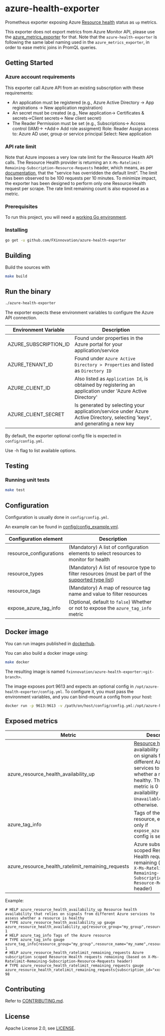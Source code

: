 # azure-health-exporter

Prometheus exporter exposing Azure [Resource health](https://docs.microsoft.com/en-us/azure/service-health/resource-health-overview) status as `up` metrics.

This exporter does not export metrics from Azure Monitor API, please use the [azure_metrics_exporter](https://github.com/RobustPerception/azure_metrics_exporter) for that. Note that the `azure-health-exporter` is following the same label naming used in the `azure_metrics_exporter`, in order to ease metric joins in PromQL queries.

## Getting Started

### Azure account requirements

This exporter call Azure API from an existing subscription with these requirements:

* An application must be registered (e.g., Azure Active Directory -> App registrations -> New application registration)
* An secret must be created (e.g., New application-> Certificates & secrets->Client secrets-> New client secret)
* The Reader Permission must be set (e.g., Subscriptions-> Access control (IAM)-> +Add-> Add role assigment)
Role: Reader
Assign access to: Azure AD user, group or service principal
Select: New application


### API rate limit

Note that Azure imposes a very low rate limit for the Resource Health API calls. The Resource Health provider is returning an `X-Ms-Ratelimit-Remaining-Subscription-Resource-Requests` header, which means, as per [documentation](https://docs.microsoft.com/en-us/azure/azure-resource-manager/management/request-limits-and-throttling#remaining-requests), that the "service has overridden the default limit". The limit has been observed to be 100 requests per 10 minutes. To minimize impact, the exporter has been designed to perform only one Resource Health request per scrape. The rate limit remaining count is also exposed as a metric.

### Prerequisites

To run this project, you will need a [working Go environment](https://golang.org/doc/install).

### Installing

```bash
go get -u github.com/FXinnovation/azure-health-exporter
```

## Building

Build the sources with

```bash
make build
```

## Run the binary

```bash
./azure-health-exporter
```

The exporter expects these environment variables to configure the Azure API
connection.

Environment Variable | Description
---------------------| -----------
AZURE_SUBSCRIPTION_ID | Found under properties in the Azure portal for your application/service
AZURE_TENANT_ID | Found under `Azure Active Directory > Properties` and listed as `Directory ID`
AZURE_CLIENT_ID | Also listed as `Application Id`, is obtained by registering an application under 'Azure Active Directory'
AZURE_CLIENT_SECRET | Is generated by selecting your application/service under Azure Active Directory, selecting 'keys', and generating a new key

By default, the exporter optional config file is expected in `config/config.yml`.

Use -h flag to list available options.

## Testing

### Running unit tests

```bash
make test
```

## Configuration

Configuration is usually done in `config/config.yml`.

An example can be found in
[config/config_example.yml](https://github.com/FXinnovation/azure-health-exporter/blob/master/config/config_example.yml).

Configuration element | Description
--------------------- | -----------
resource_configurations | (Mandatory) A list of configuration elements to select resources to monitor for health
resource_types | (Mandatory) A list of resource type to filter resources (must be part of the [supported type list](https://docs.microsoft.com/en-us/azure/service-health/resource-health-checks-resource-types))
resource_tags | (Mandatory) A map of resource tag name and value to filter resources
expose_azure_tag_info | (Optional, default to `false`) Whether or not to expose the `azure_tag_info` metric

## Docker image

You can run images published in [dockerhub](https://hub.docker.com/r/fxinnovation/azure-health-exporter).

You can also build a docker image using:

```bash
make docker
```

The resulting image is named `fxinnovation/azure-health-exporter:<git-branch>`.

The image exposes port 9613 and expects an optional config in `/opt/azure-health-exporter/config.yml`.
To configure it, you must pass the environment variables, and you can bind-mount a config from your host:

```bash
docker run -p 9613:9613 -v /path/on/host/config/config.yml:/opt/azure-health-exporter/config/config.yml -e AZURE_SUBSCRIPTION_ID="my_subscription_id" -e AZURE_TENANT_ID="my_tenant_id" -e AZURE_CLIENT_ID="my_client_id" -e AZURE_CLIENT_SECRET="my_client_secret" fxinnovation/azure-health-exporter:<git-branch>
```

## Exposed metrics

Metric | Description
------ | -----------
azure_resource_health_availability_up | [Resource health](https://docs.microsoft.com/en-us/azure/service-health/resource-health-overview) availability that relies on signals from different Azure services to assess whether a resource is healthy. This UP metric is 0 if availability status is `Unavailable`, and is 1 otherwise.
azure_tag_info | Tags of the Azure resource, exposed only if `expose_azure_tag_info` config is set to true
azure_resource_health_ratelimit_remaining_requests | Azure subscription scoped Resource Health requests remaining (based on `X-Ms-Ratelimit-Remaining-Subscription-Resource-Requests` header)

Example:

```
# HELP azure_resource_health_availability_up Resource health availability that relies on signals from different Azure services to assess whether a resource is healthy
# TYPE azure_resource_health_availability_up gauge
azure_resource_health_availability_up{resource_group="my_group",resource_name="my_name",resource_type="Microsoft.Storage/storageAccounts",subscription_id="xxx"} 1
# HELP azure_tag_info Tags of the Azure resource
# TYPE azure_tag_info gauge
azure_tag_info{resource_group="my_group",resource_name="my_name",resource_type="Microsoft.Storage/storageAccounts",subscription_id="xxx",tag_monitoring="enabled"} 1
# HELP azure_resource_health_ratelimit_remaining_requests Azure subscription scoped Resource Health requests remaining (based on X-Ms-Ratelimit-Remaining-Subscription-Resource-Requests header)
# TYPE azure_resource_health_ratelimit_remaining_requests gauge
azure_resource_health_ratelimit_remaining_requests{subscription_id="xxx"} 98
```

## Contributing

Refer to [CONTRIBUTING.md](https://github.com/FXinnovation/azure-health-exporter/blob/master/CONTRIBUTING.md).

## License

Apache License 2.0, see [LICENSE](https://github.com/FXinnovation/azure-health-exporter/blob/master/LICENSE).
